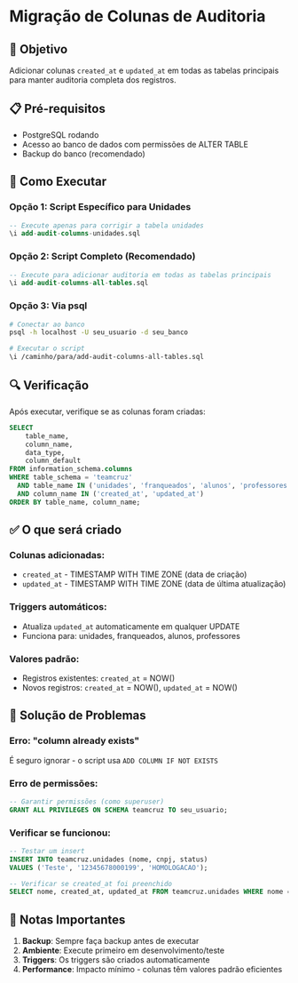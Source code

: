 # Migração de Colunas de Auditoria

## 🎯 Objetivo

Adicionar colunas `created_at` e `updated_at` em todas as tabelas principais para manter auditoria completa dos registros.

## 📋 Pré-requisitos

- PostgreSQL rodando
- Acesso ao banco de dados com permissões de ALTER TABLE
- Backup do banco (recomendado)

## 🚀 Como Executar

### Opção 1: Script Específico para Unidades

```sql
-- Execute apenas para corrigir a tabela unidades
\i add-audit-columns-unidades.sql
```

### Opção 2: Script Completo (Recomendado)

```sql
-- Execute para adicionar auditoria em todas as tabelas principais
\i add-audit-columns-all-tables.sql
```

### Opção 3: Via psql

```bash
# Conectar ao banco
psql -h localhost -U seu_usuario -d seu_banco

# Executar o script
\i /caminho/para/add-audit-columns-all-tables.sql
```

## 🔍 Verificação

Após executar, verifique se as colunas foram criadas:

```sql
SELECT
    table_name,
    column_name,
    data_type,
    column_default
FROM information_schema.columns
WHERE table_schema = 'teamcruz'
  AND table_name IN ('unidades', 'franqueados', 'alunos', 'professores')
  AND column_name IN ('created_at', 'updated_at')
ORDER BY table_name, column_name;
```

## ✅ O que será criado

### Colunas adicionadas:

- `created_at` - TIMESTAMP WITH TIME ZONE (data de criação)
- `updated_at` - TIMESTAMP WITH TIME ZONE (data de última atualização)

### Triggers automáticos:

- Atualiza `updated_at` automaticamente em qualquer UPDATE
- Funciona para: unidades, franqueados, alunos, professores

### Valores padrão:

- Registros existentes: `created_at` = NOW()
- Novos registros: `created_at` = NOW(), `updated_at` = NOW()

## 🐛 Solução de Problemas

### Erro: "column already exists"

É seguro ignorar - o script usa `ADD COLUMN IF NOT EXISTS`

### Erro de permissões:

```sql
-- Garantir permissões (como superuser)
GRANT ALL PRIVILEGES ON SCHEMA teamcruz TO seu_usuario;
```

### Verificar se funcionou:

```sql
-- Testar um insert
INSERT INTO teamcruz.unidades (nome, cnpj, status)
VALUES ('Teste', '12345678000199', 'HOMOLOGACAO');

-- Verificar se created_at foi preenchido
SELECT nome, created_at, updated_at FROM teamcruz.unidades WHERE nome = 'Teste';
```

## 📝 Notas Importantes

1. **Backup**: Sempre faça backup antes de executar
2. **Ambiente**: Execute primeiro em desenvolvimento/teste
3. **Triggers**: Os triggers são criados automaticamente
4. **Performance**: Impacto mínimo - colunas têm valores padrão eficientes
